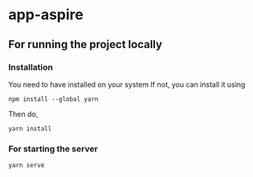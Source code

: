 # app-aspire


## For running the project locally

### Installation
You need to have installed on your system If not, you can install it using 
```
npm install --global yarn
```
Then do,
```
yarn install
```

### For starting the server
```
yarn serve
```

